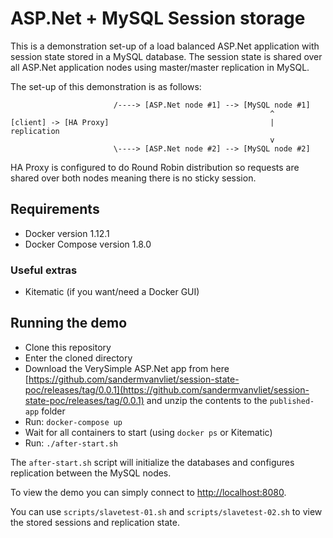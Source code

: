 # ASP.Net + MySQL Session storage
This is a demonstration set-up of a load balanced ASP.Net application with session state stored in a MySQL database. The session state is shared over all ASP.Net application nodes using master/master replication in MySQL.

The set-up of this demonstration is as follows:

```
                       /----> [ASP.Net node #1] --> [MySQL node #1] 
                                                          ^                       
[client] -> [HA Proxy]                                    | replication
                                                          v
                       \----> [ASP.Net node #2] --> [MySQL node #2]
```

HA Proxy is configured to do Round Robin distribution so requests are shared over both nodes meaning there is no sticky session.

## Requirements
* Docker version 1.12.1
* Docker Compose version 1.8.0

### Useful extras
* Kitematic (if you want/need a Docker GUI)

## Running the demo
* Clone this repository
* Enter the cloned directory
* Download the VerySimple ASP.Net app from here [https://github.com/sandermvanvliet/session-state-poc/releases/tag/0.0.1](https://github.com/sandermvanvliet/session-state-poc/releases/tag/0.0.1) and unzip the contents to the `published-app` folder
* Run: `docker-compose up`
* Wait for all containers to start (using `docker ps` or Kitematic)
* Run: `./after-start.sh`

The `after-start.sh` script will initialize the databases and configures replication between the MySQL nodes.

To view the demo you can simply connect to [http://localhost:8080](http://localhost:8080/).

You can use `scripts/slavetest-01.sh` and `scripts/slavetest-02.sh` to view the stored sessions and replication state.